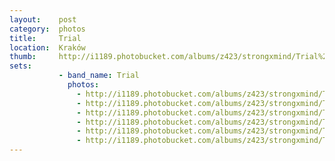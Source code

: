 ```yaml
---
layout:    post
category:  photos
title:     Trial
location:  Kraków
thumb:     http://i1189.photobucket.com/albums/z423/strongxmind/Trial%202015/_DSC5394_zpsscppxvpn.jpg
sets:
           - band_name: Trial
             photos:
               - http://i1189.photobucket.com/albums/z423/strongxmind/Trial%202015/_DSC5388_zps9l77dn2i.jpg
               - http://i1189.photobucket.com/albums/z423/strongxmind/Trial%202015/_DSC5393-2_zps11xj73cf.jpg
               - http://i1189.photobucket.com/albums/z423/strongxmind/Trial%202015/_DSC5389_zpspo7esc5q.jpg
               - http://i1189.photobucket.com/albums/z423/strongxmind/Trial%202015/_DSC5387_zps3xinhd0s.jpg
               - http://i1189.photobucket.com/albums/z423/strongxmind/Trial%202015/_DSC5395_zpsajbxbdni.jpg
               - http://i1189.photobucket.com/albums/z423/strongxmind/Trial%202015/_DSC5394_zpsscppxvpn.jpg
---
```

